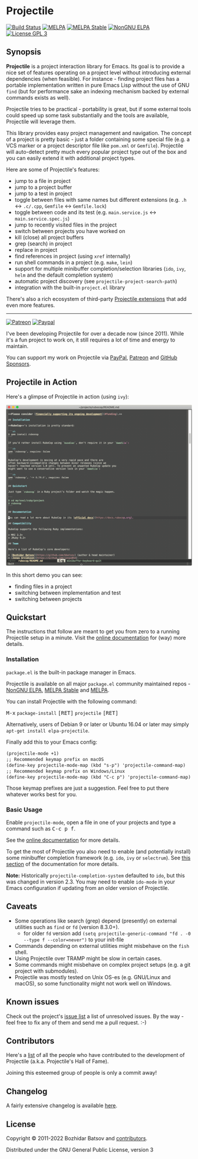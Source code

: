 # Projectile

[![Build Status](https://github.com/bbatsov/projectile/workflows/CI/badge.svg)](https://github.com/bbatsov/projectile/actions?query=workflow%3ACI)
[![MELPA](http://melpa.org/packages/projectile-badge.svg)](http://melpa.org/#/projectile)
[![MELPA Stable](http://stable.melpa.org/packages/projectile-badge.svg)](http://stable.melpa.org/#/projectile)
[![NonGNU ELPA](https://elpa.nongnu.org/nongnu/projectile.svg)](https://elpa.nongnu.org/nongnu/projectile.html)
[![License GPL 3][badge-license]](http://www.gnu.org/licenses/gpl-3.0.txt)

## Synopsis

**Projectile** is a project interaction library for Emacs. Its goal is to
provide a nice set of features operating on a project level without
introducing external dependencies (when feasible). For instance -
finding project files has a portable implementation written in pure
Emacs Lisp without the use of GNU `find` (but for performance sake an
indexing mechanism backed by external commands exists as well).

Projectile tries to be practical - portability is great, but if some
external tools could speed up some task substantially and the tools
are available, Projectile will leverage them.

This library provides easy project management and navigation. The concept of a
project is pretty basic - just a folder containing some special file (e.g. a VCS
marker or a project descriptor file like `pom.xml` or `Gemfile`). Projectile
will auto-detect pretty much every popular project type out of the box
and you can easily extend it with additional project types.

Here are some of Projectile's features:

* jump to a file in project
* jump to a project buffer
* jump to a test in project
* toggle between files with same names but different extensions (e.g. `.h` <-> `.c/.cpp`, `Gemfile` <-> `Gemfile.lock`)
* toggle between code and its test (e.g. `main.service.js` <-> `main.service.spec.js`)
* jump to recently visited files in the project
* switch between projects you have worked on
* kill (close) all project buffers
* grep (search) in project
* replace in project
* find references in project (using `xref` internally)
* run shell commands in a project (e.g. `make`, `lein`)
* support for multiple minibuffer completion/selection libraries (`ido`, `ivy`, `helm` and the default completion system)
* automatic project discovery (see `projectile-project-search-path`)
* integration with the built-in `project.el` library

There's also a rich ecosystem of third-party [Projectile extensions](https://melpa.org/#/?q=projectile) that add even more features.

---------------
[![Patreon](https://img.shields.io/badge/patreon-donate-orange.svg)](https://www.patreon.com/bbatsov)
[![Paypal](https://www.paypalobjects.com/en_US/i/btn/btn_donate_SM.gif)](https://www.paypal.com/cgi-bin/webscr?cmd=_s-xclick&hosted_button_id=GRQKNBM6P8VRQ)

I've been developing Projectile for over a decade now (since 2011). While it's a fun
project to work on, it still requires a lot of time and energy to
maintain.

You can support my work on Projectile via
 [PayPal](https://www.paypal.me/bbatsov),
 [Patreon](https://www.patreon.com/bbatsov) and
 [GitHub Sponsors](https://github.com/sponsors/bbatsov).

## Projectile in Action

Here's a glimpse of Projectile in action (using `ivy`):

![Projectile Demo](doc/modules/ROOT/assets/images/projectile-demo.gif)

In this short demo you can see:

* finding files in a project
* switching between implementation and test
* switching between projects

## Quickstart

The instructions that follow are meant to get you from zero to a running Projectile setup
in a minute.  Visit the
[online documentation](https://docs.projectile.mx) for (way) more
details.

### Installation

`package.el` is the built-in package manager in Emacs.

Projectile is available on all major `package.el` community
maintained repos - [NonGNU ELPA](https://elpa.nongnu.org),
[MELPA Stable](http://stable.melpa.org)
and [MELPA](http://melpa.org).

You can install Projectile with the following command:

<kbd>M-x</kbd> `package-install` <kbd>[RET]</kbd> `projectile` <kbd>[RET]</kbd>

Alternatively, users of Debian 9 or later or Ubuntu 16.04 or later may
simply `apt-get install elpa-projectile`.

Finally add this to your Emacs config:

```elisp
(projectile-mode +1)
;; Recommended keymap prefix on macOS
(define-key projectile-mode-map (kbd "s-p") 'projectile-command-map)
;; Recommended keymap prefix on Windows/Linux
(define-key projectile-mode-map (kbd "C-c p") 'projectile-command-map)
```

Those keymap prefixes are just a suggestion. Feel free to put there whatever works best for you.

### Basic Usage

Enable `projectile-mode`, open a file in one of your projects and type a command such as <kbd>C-c p f</kbd>.

See the [online documentation](https://docs.projectile.mx) for more details.

To get the most of Projectile you also need to enable (and potentially install) some minibuffer completion framework (e.g. `ido`, `ivy` or `selectrum`). See [this section](https://docs.projectile.mx/projectile/configuration.html#completion-options) of the documentation for more details.

**Note:** Historically `projectile-completion-system` defaulted to `ido`, but this was changed in version 2.3. You may need to enable `ido-mode` in your Emacs configuration if updating from an older version of Projectile.

## Caveats

* Some operations like search (grep) depend (presently) on external
  utilities such as `find` or `fd` (version 8.3.0+).
  * for older `fd` version add `(setq projectile-generic-command "fd . -0 --type f --color=never")` to your init-file
* Commands depending on external utilities might misbehave on the `fish` shell.
* Using Projectile over TRAMP might be slow in certain cases.
* Some commands might misbehave on complex project setups (e.g. a git project with submodules).
* Projectile was mostly tested on Unix OS-es (e.g. GNU/Linux and macOS), so some functionality might not work well on Windows.

## Known issues

Check out the project's
[issue list](https://github.com/bbatsov/projectile/issues?sort=created&direction=desc&state=open)
a list of unresolved issues. By the way - feel free to fix any of them
and send me a pull request. :-)

## Contributors

Here's a [list](https://github.com/bbatsov/projectile/contributors) of all the people who have contributed to the
development of Projectile (a.k.a. Projectile's Hall of Fame).

Joining this esteemed group of people is only a commit away!

## Changelog

A fairly extensive changelog is available [here](CHANGELOG.md).

[badge-license]: https://img.shields.io/badge/license-GPL_3-green.svg

## License

Copyright © 2011-2022 Bozhidar Batsov and
[contributors](https://github.com/bbatsov/projectile/contributors).

Distributed under the GNU General Public License, version 3
